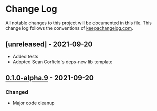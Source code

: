 # Change Log
All notable changes to this project will be documented in this file. This change log follows the conventions of [keepachangelog.com](http://keepachangelog.com/).

## [unreleased] - 2021-09-20
- Added tests
- Adopted Sean Corfield's deps-new lib template

## [0.1.0-alpha.9] - 2021-09-20
### Changed
- Major code cleanup

[0.1.0-alpha.9]: https://github.com/johnmn3/injest/compare/v0.1-alpha.8...v0.1-alpha.9
